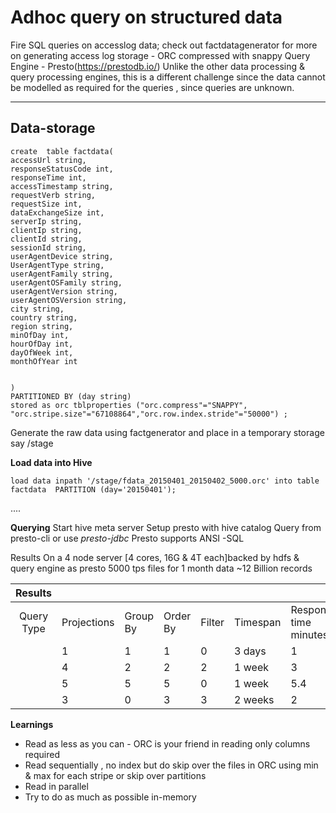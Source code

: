 Adhoc query on structured data
===================
Fire SQL queries on accesslog data; check out factdatagenerator for more on generating access log
storage - ORC compressed with snappy
Query Engine - Presto(https://prestodb.io/)
Unlike the other data processing & query processing engines, this is a different challenge since the data cannot be modelled as required for the queries , since queries are unknown.

----------


Data-storage
-------------

    create  table factdata(
    accessUrl string,
    responseStatusCode int,
    responseTime int,
    accessTimestamp string,
    requestVerb string,
    requestSize int,
    dataExchangeSize int,
    serverIp string,
    clientIp string,
    clientId string,
    sessionId string,
    userAgentDevice string,
    UserAgentType string,
    userAgentFamily string,
    userAgentOSFamily string,
    userAgentVersion string,
    userAgentOSVersion string,
    city string,
    country string,
    region string,
    minOfDay int,
    hourOfDay int,
    dayOfWeek int,
    monthOfYear int
   

    ) 
    PARTITIONED BY (day string)
    stored as orc tblproperties ("orc.compress"="SNAPPY", "orc.stripe.size"="67108864","orc.row.index.stride"="50000") ;

Generate the raw data using factgenerator and place in a temporary storage say /stage

**Load data into Hive**

    load data inpath '/stage/fdata_20150401_20150402_5000.orc' into table factdata  PARTITION (day='20150401');

....

**Querying**
Start hive meta server
Setup presto with hive catalog
Query from presto-cli or use *presto-jdbc*
Presto supports ANSI -SQL

Results
On a 4 node server [4 cores, 16G & 4T each]backed by hdfs & query engine as presto
5000 tps files for 1 month data ~12 Billion records

|   Results  |             |          |          |        |          |                       |
|:----------:|-------------|----------|----------|--------|----------|-----------------------|
| Query Type | Projections | Group By | Order By | Filter | Timespan | Response time minutes |
|            | 1           |        1 |        1 | 0      |   3 days |                     1 |
|            | 4           |        2 |        2 | 2      |   1 week |                     3 |
|            | 5           |        5 |        5 | 0      |   1 week |                   5.4 |
|            | 3           | 0        | 3        | 3      | 2 weeks  | 2                     |

**Learnings**

 - Read as less as you can - ORC is your friend in reading only columns required
 - Read sequentially , no index but do skip over the files
in ORC using min & max for each stripe or skip over partitions
 - Read in parallel
 - Try to do as much as possible in-memory


 
